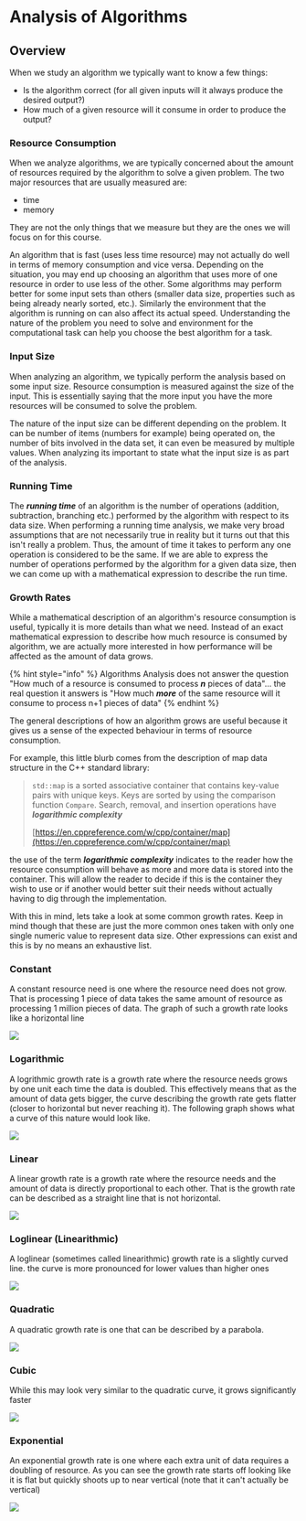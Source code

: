 # Analysis of Algorithms

## Overview

When we study an algorithm we typically want to know a few things:

* Is the algorithm correct \(for all given inputs will it always produce the desired output?\)
* How much of a given resource will it consume in order to produce the output? 

### Resource Consumption

When we analyze algorithms, we are typically concerned about the amount of resources required by the algorithm to solve a given problem.  The two major resources that are usually measured are:

* time
* memory

They are not the only things that we measure but they are the ones we will focus on for this course.

An algorithm that is fast \(uses less time resource\) may not actually do well in terms of memory consumption and vice versa.  Depending on the situation, you may end up choosing an algorithm that uses more of one resource in order to use less of the other.  Some algorithms may perform better for some input sets than others \(smaller data size, properties such as being already nearly sorted, etc.\).  Similarly the environment that the algorithm is running on can also affect its actual speed.  Understanding the nature of the problem you need to solve and environment for the computational task can help you choose the best algorithm for a task.   

### Input Size

When analyzing an algorithm, we typically perform the analysis based on some input size.  Resource consumption is measured against the size of the input.  This is essentially saying that the more input you have the more resources will be consumed to solve the problem.

The nature of the input size can be different depending on the problem.  It can be number of items \(numbers for example\) being operated on, the number of bits involved in the data set, it can even be measured by multiple values.  When analyzing its important to state what the input size is as part of the analysis.

### Running Time

The _**running time**_ of an algorithm is the number of operations \(addition, subtraction, branching etc.\)  performed by the algorithm with respect to its data size.  When performing a running time analysis, we make very broad assumptions that are not necessarily true in reality but it turns out that this isn't really a problem.  Thus, the amount of time it takes to perform any one operation is considered to be the same.  If we are able to express the number of operations performed by the algorithm for a given data size, then we can come up with a mathematical expression to describe the run time.

### Growth Rates

While a mathematical description of an algorithm's resource consumption is useful, typically it is more details than what we need.  Instead of an exact mathematical expression to describe how much resource is consumed by algorithm, we are actually more interested in how performance will be affected as the amount of data grows. 

{% hint style="info" %}
Algorithms Analysis does not answer the question "How much of a resource is consumed to process _**n**_ pieces of data"... the real question it answers is "How much _**more**_ of the same resource will it consume to process n+1 pieces of data"
{% endhint %}

 The general descriptions of how an algorithm grows are useful because it gives us a sense of the expected behaviour in terms of resource consumption.  

For example, this little blurb comes from the description of map data structure in the C++ standard library:

> `std::map` is a sorted associative container that contains key-value pairs with unique keys. Keys are sorted by using the comparison function `Compare`. Search, removal, and insertion operations have _**logarithmic complexity**_ 
>
> [https://en.cppreference.com/w/cpp/container/map](https://en.cppreference.com/w/cpp/container/map)

the use of the term _**logarithmic complexity**_ indicates to the reader how the resource consumption will behave as more and more data is stored into the container.   This will allow the reader to decide if this is the container they wish to use or if another would better suit their needs without actually having to dig through the implementation.

With this in mind, lets take a look at some common growth rates.  Keep in mind though that these are just the more common ones taken with only one single numeric value to represent data size.  Other expressions can exist and this is by no means an exhaustive list.

### Constant

A constant resource need is one where the resource need does not grow. That is processing 1 piece of data takes the same amount of resource as processing 1 million pieces of data. The graph of such a growth rate looks like a horizontal line

![](.gitbook/assets/constant.jpg)

### Logarithmic

A logrithmic growth rate is a growth rate where the resource needs grows by one unit each time the data is doubled. This effectively means that as the amount of data gets bigger, the curve describing the growth rate gets flatter \(closer to horizontal but never reaching it\). The following graph shows what a curve of this nature would look like.

![](.gitbook/assets/log.jpg)

### Linear

A linear growth rate is a growth rate where the resource needs and the amount of data is directly proportional to each other. That is the growth rate can be described as a straight line that is not horizontal.

![](.gitbook/assets/linear.jpg)

### Loglinear \(Linearithmic\)

A loglinear \(sometimes called linearithmic\) growth rate is a slightly curved line. the curve is more pronounced for lower values than higher ones

![](.gitbook/assets/loglinear.jpg)

### Quadratic

A quadratic growth rate is one that can be described by a parabola.

![](.gitbook/assets/quadratic.jpg)

### Cubic

While this may look very similar to the quadratic curve, it grows significantly faster

![](.gitbook/assets/cubic.jpg)

### Exponential

An exponential growth rate is one where each extra unit of data requires a doubling of resource. As you can see the growth rate starts off looking like it is flat but quickly shoots up to near vertical \(note that it can't actually be vertical\)

![](.gitbook/assets/exponential.jpg)



